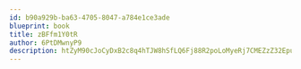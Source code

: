 ```yaml
---
id: b90a929b-ba63-4705-8047-a784e1ce3ade
blueprint: book
title: zBFfm1Y0tR
author: 6PtDMwnyP9
description: htZyM90cJoCyDxB2c8q4hTJW8hSfLQ6Fj88R2poLoMyeRj7CMEZzZ32EpuTiMYfZyf3tIXHesLWRGUeB8GjxtXzvLAogNMcZmfof
---
```

